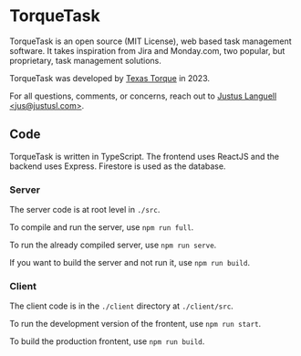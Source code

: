 # TorqueTask

TorqueTask is an open source (MIT License), web based task management software. 
It takes inspiration from Jira and Monday.com, two popular, but proprietary, task management solutions.

TorqueTask was developed by [Texas Torque](https://texastorque.org) in 2023.

For all questions, comments, or concerns, reach out to [Justus Languell \<jus@justusl.com\>](https://justusl.com).

## Code

TorqueTask is written in TypeScript.
The frontend uses ReactJS and the backend uses Express.
Firestore is used as the database.

### Server

The server code is at root level in `./src`.

To compile and run the server, use `npm run full`.

To run the already compiled server, use `npm run serve`.

If you want to build the server and not run it, use `npm run build`.

### Client

The client code is in the `./client` directory at `./client/src`.

To run the development version of the frontent, use `npm run start`.

To build the production frontent, use `npm run build`.
